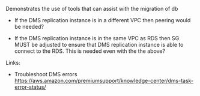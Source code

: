 Demonstrates the use of tools that can assist with the migration of db

* If the DMS replication instance is in a different VPC then peering would be needed?

* If the DMS replication instance is in the same VPC as RDS then SG MUST be adjusted to ensure that DMS replication instance is able to connect to the RDS. This is needed even with the the above?



Links:
- Troubleshoot DMS errors
https://aws.amazon.com/premiumsupport/knowledge-center/dms-task-error-status/


